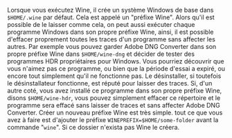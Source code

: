 Lorsque vous exécutez Wine, il crée un système Windows de base dans
`$HOME/.wine` par défaut. Cela est appelé un "préfixe Wine". Alors qu'il
est possible de le laisser comme cela, on peut aussi exécuter chaque
programme Windows dans son propre préfixe Wine, ainsi, il est possible
d'effacer proprement toutes les traces d'un programme sans affecter les
autres. Par exemple vous pouvez garder Adobe DNG Converter dans son
propre préfixe Wine dans `$HOME/wine-dng` et décider de tester des
programmes HDR propriétaires pour Windows. Vous pourriez découvrir que
vous n'aimez pas ce programme, ou bien que la période d'essai a expiré,
ou encore tout simplement qu'il ne fonctionne pas. Le désinstaller, si
toutefois le désinstallateur fonctionne, est réputé pour laisser des
traces. Si, d'un autre coté, vous avez installé ce programme dans son
propre préfixe Wine, disons `$HOME/wine-hdr`, vous pouvez simplement
effacer ce répertoire et le programme sera effacé sans laisser de traces
et sans affecter Adobe DNG Converter. Créer un nouveau préfixe Wine est
très simple. tout ce que vous avez à faire est d'ajouter le préfixe
`WINEPREFIX=$HOME/some-folder` avant la commande "`wine`". Si ce dossier
n'exista pas Wine le créera.